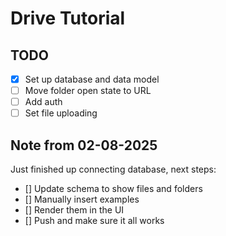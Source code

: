 # Drive Tutorial

## TODO

- [x] Set up database and data model
- [ ] Move folder open state to URL
- [ ] Add auth
- [ ] Set file uploading

## Note from 02-08-2025

Just finished up connecting database, next steps:
- [] Update schema to show files and folders
- [] Manually insert examples
- [] Render them in the UI
- [] Push and make sure it all works